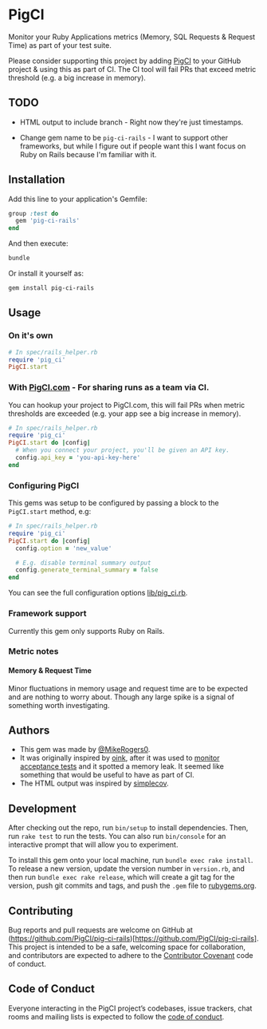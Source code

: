# PigCI

Monitor your Ruby Applications metrics (Memory, SQL Requests & Request Time) as part of your test suite.

Please consider supporting this project by adding [PigCI](https://pigci.com/) to your GitHub project & using this as part of CI. The CI tool will fail PRs that exceed metric threshold (e.g. a big increase in memory).

## TODO

  * HTML output to include branch - Right now they're just timestamps.
      
  * Change gem name to be `pig-ci-rails` - I want to support other frameworks, but while I figure out if people want this I want focus on Ruby on Rails because I'm familiar with it.

## Installation

Add this line to your application's Gemfile:

```ruby
group :test do
  gem 'pig-ci-rails'
end
```

And then execute:

```bash
bundle
```

Or install it yourself as:

```bash
gem install pig-ci-rails
```

## Usage

### On it's own

```ruby
# In spec/rails_helper.rb
require 'pig_ci'
PigCI.start
```

### With [PigCI.com](https://pigci.com) - For sharing runs as a team via CI.

You can hookup your project to PigCI.com, this will fail PRs when metric thresholds are exceeded (e.g. your app see a big increase in memory).

```ruby
# In spec/rails_helper.rb
require 'pig_ci'
PigCI.start do |config|
  # When you connect your project, you'll be given an API key.
  config.api_key = 'you-api-key-here'
end
```

### Configuring PigCI

This gems was setup to be configured by passing a block to the `PigCI.start` method, e.g:

```ruby
# In spec/rails_helper.rb
require 'pig_ci'
PigCI.start do |config|
  config.option = 'new_value'

  # E.g. disable terminal summary output
  config.generate_terminal_summary = false
end
```

You can see the full configuration options [lib/pig_ci.rb](https://github.com/PigCI/pig-ci-rails/blob/master/lib/pig_ci.rb#L21).

### Framework support

Currently this gem only supports Ruby on Rails.

### Metric notes

#### Memory & Request Time

Minor fluctuations in memory usage and request time are to be expected and are nothing to worry about. Though any large spike is a signal of something worth investigating.

## Authors

  * This gem was made by [@MikeRogers0](https://github.com/MikeRogers0).
  * It was originally inspired by [oink](https://github.com/noahd1/oink), after it was used to [monitor acceptance tests](https://mikerogers.io/2015/03/28/monitor-rails-memory-usage-in-integration-tests.html) and it spotted a memory leak. It seemed like something that would be useful to have as part of CI.
  * The HTML output was inspired by [simplecov](https://github.com/colszowka/simplecov).

## Development

After checking out the repo, run `bin/setup` to install dependencies. Then, run `rake test` to run the tests. You can also run `bin/console` for an interactive prompt that will allow you to experiment.

To install this gem onto your local machine, run `bundle exec rake install`. To release a new version, update the version number in `version.rb`, and then run `bundle exec rake release`, which will create a git tag for the version, push git commits and tags, and push the `.gem` file to [rubygems.org](https://rubygems.org).

## Contributing

Bug reports and pull requests are welcome on GitHub at (https://github.com/PigCI/pig-ci-rails)[https://github.com/PigCI/pig-ci-rails]. This project is intended to be a safe, welcoming space for collaboration, and contributors are expected to adhere to the [Contributor Covenant](http://contributor-covenant.org) code of conduct.

## Code of Conduct

Everyone interacting in the PigCI project’s codebases, issue trackers, chat rooms and mailing lists is expected to follow the [code of conduct](https://github.com/PigCI/pig-ci-rails/blob/master/CODE_OF_CONDUCT.md).

